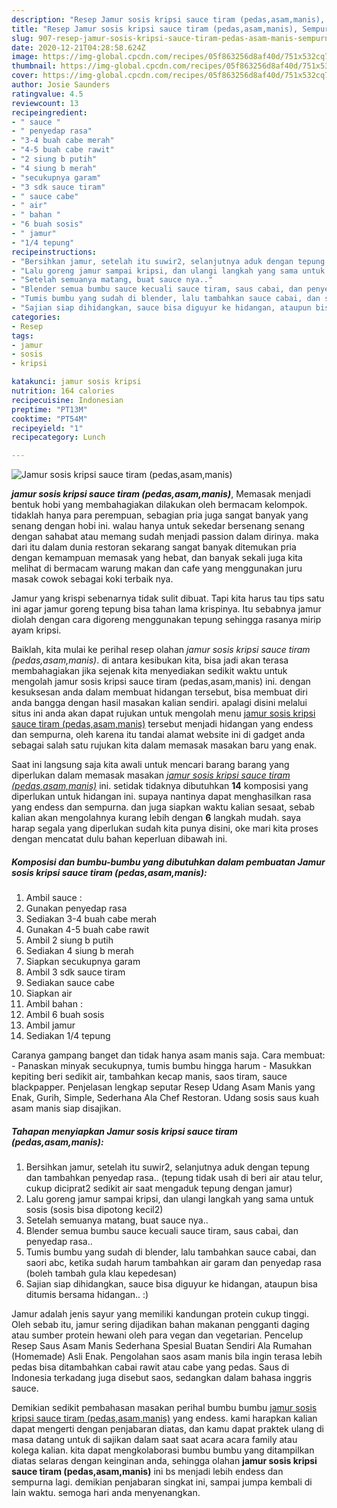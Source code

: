 ```yaml
---
description: "Resep Jamur sosis kripsi sauce tiram (pedas,asam,manis), Sempurna"
title: "Resep Jamur sosis kripsi sauce tiram (pedas,asam,manis), Sempurna"
slug: 907-resep-jamur-sosis-kripsi-sauce-tiram-pedas-asam-manis-sempurna
date: 2020-12-21T04:28:58.624Z
image: https://img-global.cpcdn.com/recipes/05f863256d8af40d/751x532cq70/jamur-sosis-kripsi-sauce-tiram-pedasasammanis-foto-resep-utama.jpg
thumbnail: https://img-global.cpcdn.com/recipes/05f863256d8af40d/751x532cq70/jamur-sosis-kripsi-sauce-tiram-pedasasammanis-foto-resep-utama.jpg
cover: https://img-global.cpcdn.com/recipes/05f863256d8af40d/751x532cq70/jamur-sosis-kripsi-sauce-tiram-pedasasammanis-foto-resep-utama.jpg
author: Josie Saunders
ratingvalue: 4.5
reviewcount: 13
recipeingredient:
- " sauce "
- " penyedap rasa"
- "3-4 buah cabe merah"
- "4-5 buah cabe rawit"
- "2 siung b putih"
- "4 siung b merah"
- "secukupnya garam"
- "3 sdk sauce tiram"
- " sauce cabe"
- " air"
- " bahan "
- "6 buah sosis"
- " jamur"
- "1/4 tepung"
recipeinstructions:
- "Bersihkan jamur, setelah itu suwir2, selanjutnya aduk dengan tepung dan tambahkan penyedap rasa.. (tepung tidak usah di beri air atau telur, cukup diciprat2 sedikit air saat mengaduk tepung dengan jamur)"
- "Lalu goreng jamur sampai kripsi, dan ulangi langkah yang sama untuk sosis (sosis bisa dipotong kecil2)"
- "Setelah semuanya matang, buat sauce nya.."
- "Blender semua bumbu sauce kecuali sauce tiram, saus cabai, dan penyedap rasa.."
- "Tumis bumbu yang sudah di blender, lalu tambahkan sauce cabai, dan saori abc, ketika sudah harum tambahkan air garam dan penyedap rasa (boleh tambah gula klau kepedesan)"
- "Sajian siap dihidangkan, sauce bisa diguyur ke hidangan, ataupun bisa ditumis bersama hidangan.. :)"
categories:
- Resep
tags:
- jamur
- sosis
- kripsi

katakunci: jamur sosis kripsi 
nutrition: 164 calories
recipecuisine: Indonesian
preptime: "PT13M"
cooktime: "PT54M"
recipeyield: "1"
recipecategory: Lunch

---
```



![Jamur sosis kripsi sauce tiram (pedas,asam,manis)](https://img-global.cpcdn.com/recipes/05f863256d8af40d/751x532cq70/jamur-sosis-kripsi-sauce-tiram-pedasasammanis-foto-resep-utama.jpg)

<b><i>jamur sosis kripsi sauce tiram (pedas,asam,manis)</i></b>, Memasak menjadi bentuk hobi yang membahagiakan dilakukan oleh bermacam kelompok. tidaklah hanya para perempuan, sebagian pria juga sangat banyak yang senang dengan hobi ini. walau hanya untuk sekedar bersenang senang dengan sahabat atau memang sudah menjadi passion dalam dirinya. maka dari itu dalam dunia restoran sekarang sangat banyak ditemukan pria dengan kemampuan memasak yang hebat, dan banyak sekali juga kita melihat di bermacam warung makan dan cafe yang menggunakan juru masak cowok sebagai koki terbaik nya.

Jamur yang krispi sebenarnya tidak sulit dibuat. Tapi kita harus tau tips satu ini agar jamur goreng tepung bisa tahan lama krispinya. Itu sebabnya jamur diolah dengan cara digoreng menggunakan tepung sehingga rasanya mirip ayam kripsi.

Baiklah, kita mulai ke perihal resep olahan <i>jamur sosis kripsi sauce tiram (pedas,asam,manis)</i>. di antara kesibukan kita, bisa jadi akan terasa membahagiakan jika sejenak kita menyediakan sedikit waktu untuk mengolah jamur sosis kripsi sauce tiram (pedas,asam,manis) ini. dengan kesuksesan anda dalam membuat hidangan tersebut, bisa membuat diri anda bangga dengan hasil masakan kalian sendiri. apalagi disini melalui situs ini anda akan dapat rujukan untuk mengolah menu <u>jamur sosis kripsi sauce tiram (pedas,asam,manis)</u> tersebut menjadi hidangan yang endess dan sempurna, oleh karena itu tandai alamat website ini di gadget anda sebagai salah satu rujukan kita dalam memasak masakan baru yang enak.


Saat ini langsung saja kita awali untuk mencari barang barang yang diperlukan dalam memasak masakan <u><i>jamur sosis kripsi sauce tiram (pedas,asam,manis)</i></u> ini. setidak tidaknya dibutuhkan <b>14</b> komposisi yang diperlukan untuk hidangan ini. supaya nantinya dapat menghasilkan rasa yang endess dan sempurna. dan juga siapkan waktu kalian sesaat, sebab kalian akan mengolahnya kurang lebih dengan <b>6</b> langkah mudah. saya harap segala yang diperlukan sudah kita punya disini, oke mari kita proses dengan mencatat dulu bahan keperluan dibawah ini.

<!--inarticleads1-->

##### Komposisi dan bumbu-bumbu yang dibutuhkan dalam pembuatan Jamur sosis kripsi sauce tiram (pedas,asam,manis):

1. Ambil  sauce :
1. Gunakan  penyedap rasa
1. Sediakan 3-4 buah cabe merah
1. Gunakan 4-5 buah cabe rawit
1. Ambil 2 siung b putih
1. Sediakan 4 siung b merah
1. Siapkan secukupnya garam
1. Ambil 3 sdk sauce tiram
1. Sediakan  sauce cabe
1. Siapkan  air
1. Ambil  bahan :
1. Ambil 6 buah sosis
1. Ambil  jamur
1. Sediakan 1/4 tepung


Caranya gampang banget dan tidak hanya asam manis saja. Cara membuat: - Panaskan minyak secukupnya, tumis bumbu hingga harum - Masukkan kepiting beri sedikit air, tambahkan kecap manis, saos tiram, sauce blackpapper. Penjelasan lengkap seputar Resep Udang Asam Manis yang Enak, Gurih, Simple, Sederhana Ala Chef Restoran. Udang sosis saus kuah asam manis siap disajikan. 

<!--inarticleads2-->

##### Tahapan menyiapkan Jamur sosis kripsi sauce tiram (pedas,asam,manis):

1. Bersihkan jamur, setelah itu suwir2, selanjutnya aduk dengan tepung dan tambahkan penyedap rasa.. (tepung tidak usah di beri air atau telur, cukup diciprat2 sedikit air saat mengaduk tepung dengan jamur)
1. Lalu goreng jamur sampai kripsi, dan ulangi langkah yang sama untuk sosis (sosis bisa dipotong kecil2)
1. Setelah semuanya matang, buat sauce nya..
1. Blender semua bumbu sauce kecuali sauce tiram, saus cabai, dan penyedap rasa..
1. Tumis bumbu yang sudah di blender, lalu tambahkan sauce cabai, dan saori abc, ketika sudah harum tambahkan air garam dan penyedap rasa (boleh tambah gula klau kepedesan)
1. Sajian siap dihidangkan, sauce bisa diguyur ke hidangan, ataupun bisa ditumis bersama hidangan.. :)


Jamur adalah jenis sayur yang memiliki kandungan protein cukup tinggi. Oleh sebab itu, jamur sering dijadikan bahan makanan pengganti daging atau sumber protein hewani oleh para vegan dan vegetarian. Pencelup Resep Saus Asam Manis Sederhana Spesial Buatan Sendiri Ala Rumahan (Homemade) Asli Enak. Pengolahan saos asam manis bila ingin terasa lebih pedas bisa ditambahkan cabai rawit atau cabe yang pedas. Saus di Indonesia terkadang juga disebut saos, sedangkan dalam bahasa inggris sauce. 

Demikian sedikit pembahasan masakan perihal bumbu bumbu <u>jamur sosis kripsi sauce tiram (pedas,asam,manis)</u> yang endess. kami harapkan kalian dapat mengerti dengan penjabaran diatas, dan kamu dapat praktek ulang di masa datang untuk di sajikan dalam saat saat acara acara family atau kolega kalian. kita dapat mengkolaborasi bumbu bumbu yang ditampilkan diatas selaras dengan keinginan anda, sehingga olahan <b>jamur sosis kripsi sauce tiram (pedas,asam,manis)</b> ini bs menjadi lebih endess dan sempurna lagi. demikian penjabaran singkat ini, sampai jumpa kembali di lain waktu. semoga hari anda menyenangkan.
